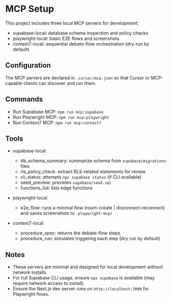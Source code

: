# MCP Setup

This project includes three local MCP servers for development:

- supabase-local: database schema inspection and policy checks
- playwright-local: basic E2E flows and screenshots
- context7-local: sequential debate-flow orchestration (dry-run by default)

## Configuration

The MCP servers are declared in `.cursor/mcp.json` so that Cursor or MCP-capable clients can discover and run them.

## Commands

- Run Supabase MCP: `npm run mcp:supabase`
- Run Playwright MCP: `npm run mcp:playwright`
- Run Context7 MCP: `npm run mcp:context7`

## Tools

- supabase-local
  - db_schema_summary: summarize schema from `supabase/migrations` files
  - rls_policy_check: extract RLS-related statements for review
  - cli_status: attempts `npx supabase status` (if CLI available)
  - seed_preview: previews `supabase/seed.sql`
  - functions_list: lists edge functions

- playwright-local
  - e2e_flow: runs a minimal flow (room-create | disconnect-reconnect) and saves screenshots to `.playwright-mcp/`

- context7-local
  - procedure_spec: returns the debate-flow steps
  - procedure_run: simulates triggering each step (dry run by default)

## Notes

- These servers are minimal and designed for local development without network installs.
- For full Supabase CLI usage, ensure `npx supabase` is available (may require network access to install).
- Ensure the Next.js dev server runs on `http://localhost:3000` for Playwright flows.

